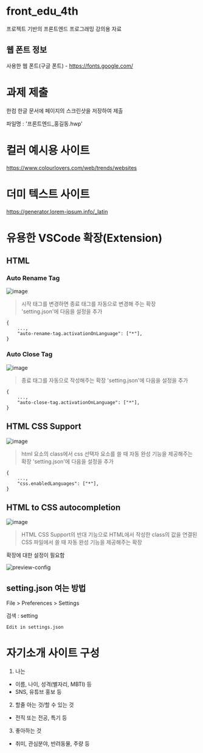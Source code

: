 # front_edu_4th
프로젝트 기반의 프론트엔드 프로그래밍 강의용 자료

## 웹 폰트 정보
사용한 웹 폰트(구글 폰트) - https://fonts.google.com/

# 과제 제출
한컴 한글 문서에 페이지의 스크린샷을 저장하여 제출

파일명 : '프론트엔드_홍길동.hwp'

# 컬러 예시용 사이트
https://www.colourlovers.com/web/trends/websites

# 더미 텍스트 사이트
https://generator.lorem-ipsum.info/_latin

# 유용한 VSCode 확장(Extension)
## HTML
### Auto Rename Tag
![image](https://github.com/tiblo/front-end_edu/assets/34559256/ad0969fc-314a-4c9f-b5ee-f848f4430427)
> 시작 태그를 변경하면 종료 태그를 자동으로 변경해 주는 확장<br>
'setting.json'에 다음을 설정을 추가
```
{
    ...,
    "auto-rename-tag.activationOnLanguage": ["*"],
}
```

### Auto Close Tag
![image](https://github.com/tiblo/front-end_edu/assets/34559256/84f2c5b4-d602-4af7-b866-84d5d4bd7cfc)
> 종료 태그를 자동으로 작성해주는 확장
'setting.json'에 다음을 설정을 추가
```
{
    ...,
    "auto-close-tag.activationOnLanguage": ["*"],
}
```
## HTML CSS Support
![image](https://github.com/tiblo/front-end_edu/assets/34559256/4dcddf75-f9a0-449a-8c70-195f635a79d4)
> html 요소의 class에서 css 선택자 요소를 쓸 때 자동 완성 기능을 제공해주는 확장
'setting.json'에 다음을 설정을 추가
```
{
    ...,
    "css.enabledLanguages": ["*"],   
}
```
## HTML to CSS autocompletion
![image](https://github.com/tiblo/front-end_edu/assets/34559256/79691741-ff3f-481b-8ecc-528b7b122b52)
> HTML CSS Support의 반대 기능으로 HTML에서 작성한 class의 값을 연결된 CSS 파일에서 쓸 때 자동 완성 기능을 제공해주는 확장

확장에 대한 설정이 필요함

![preview-config](https://github.com/tiblo/front-end_edu/assets/34559256/c500957b-ae63-4149-b2fa-9fa91e7e08aa)


## setting.json 여는 방법
File > Preferences > Settings

검색 : setting
```
Edit in settings.json
```

# 자기소개 사이트 구성
1. 나는
- 이름, 나이, 성격(별자리, MBTI) 등
- SNS, 유튜브 홍보 등

2. 할줄 아는 것/할 수 있는 것
- 전직 또는 전공, 특기 등

3. 좋아하는 것
- 취미, 관심분야, 반려동물, 주량 등


